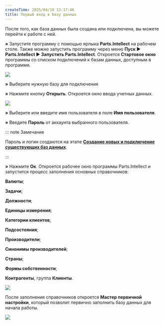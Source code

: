 ```yaml
---
createTime: 2025/04/19 13:17:46
title: Первый вход в базу данных
---
```

После того, как база данных была создана или подключена, вы можете перейти к работе с ней.

**»** Запустите программу с помощью ярлыка **Parts.Intellect** на рабочем столе. Также можно запустить программу через меню **Пуск ► Parts.Intellect ► Запустить Parts.Intellect**. Откроется **Стартовое окно** программы со списком подключений к базам данных, доступным в программе.

![](../../assets/specification/Aspose.Words.6f13226c-9016-4dda-be57-653ed66d987a.081.png)

**»** Выберите нужную базу для подключения

**»** Нажмите кнопку **Открыть**. Откроется окно ввода учетных данных.

![](../../assets/specification/Aspose.Words.6f13226c-9016-4dda-be57-653ed66d987a.082.png)

**»** Выберите или введите имя пользователя в поле **Имя пользователя**.

**»** Введите **Пароль** от аккаунта выбранного пользователя.

::: note Замечание

Пароль и логин создаются на этапе [**Создание новых и подключение существующих баз данных**](#78242559-7561-4f22-8039-97df2345b097).

:::

**»** Нажмите **Ок**. Откроется рабочее окно программы Parts.Intellect и запустится процесс заполнения основных справочников:

**Валюты**;

**Задачи**;

**Должности**;

**Единицы измерения**;

**Категории клиентов**;

**Подсостояния**;

**Производители**;

**Синонимы производителей**;

**Страны**;

**Формы собственности**;

**Контрагенты**, группа **Клиенты**.

![](../../assets/specification/Aspose.Words.6f13226c-9016-4dda-be57-653ed66d987a.083.png)

После заполнения справочников откроется **Мастер первичной настройки**, который позволит первично заполнить базу данных для начала работы.

![](../../assets/specification/Aspose.Words.6f13226c-9016-4dda-be57-653ed66d987a.084.png)